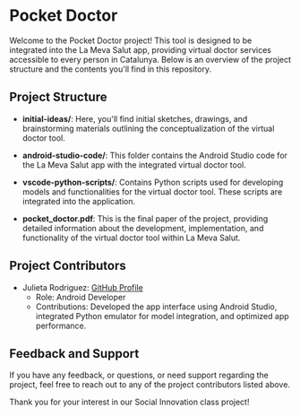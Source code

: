 # Pocket Doctor

Welcome to the Pocket Doctor project! This tool is designed to be integrated into the La Meva Salut app, providing virtual doctor services accessible to every person in Catalunya. Below is an overview of the project structure and the contents you'll find in this repository.

## Project Structure

- **initial-ideas/**: Here, you'll find initial sketches, drawings, and brainstorming materials outlining the conceptualization of the virtual doctor tool.

- **android-studio-code/**: This folder contains the Android Studio code for the La Meva Salut app with the integrated virtual doctor tool.
  
- **vscode-python-scripts/**: Contains Python scripts used for developing models and functionalities for the virtual doctor tool. These scripts are integrated into the application.
  
- **pocket_doctor.pdf**: This is the final paper of the project, providing detailed information about the development, implementation, and functionality of the virtual doctor tool within La Meva Salut.

## Project Contributors

- Julieta Rodriguez: [GitHub Profile](https://github.com/juliagartor)
  - Role: Android Developer
  - Contributions: Developed the app interface using Android Studio, integrated Python emulator for model integration, and optimized app performance.

## Feedback and Support

If you have any feedback, or questions, or need support regarding the project, feel free to reach out to any of the project contributors listed above.

Thank you for your interest in our Social Innovation class project!
